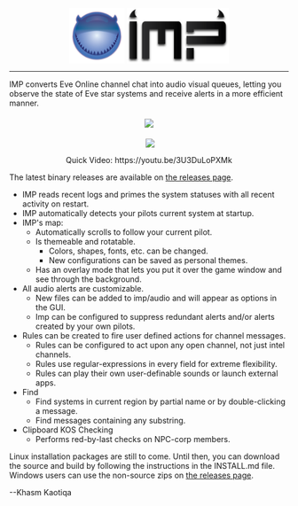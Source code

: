 <p align="center">
  <img align="middle" src="src/graphics/impicon.png" width="100" height="100">
  <img align="middle" src="src/graphics/Imp.png" height="100">
</p>
<hr />
IMP converts Eve Online channel chat into audio visual queues, letting you observe the state of Eve star systems and receive alerts in a more efficient manner.  

<p align="center">
  <img align="middle" src="http://eternaldusk.com/imp/screenshots/imp_0.8.5.png">
</p>

<p align="center">
  <img align="middle" src="http://eternaldusk.com/imp/screenshots/Options.png">
</p>  
  
<p align="center">
  Quick Video:  https://youtu.be/3U3DuLoPXMk
</p>  


The latest binary releases are available on [the releases page](https://github.com/3vi1/IMP/releases).

* IMP reads recent logs and primes the system statuses with all recent activity on restart.
* IMP automatically detects your pilots current system at startup.
* IMP's map:
  * Automatically scrolls to follow your current pilot.
  * Is themeable and rotatable.
    * Colors, shapes, fonts, etc. can be changed.
    * New configurations can be saved as personal themes.
  * Has an overlay mode that lets you put it over the game window and see through the background.
* All audio alerts are customizable.
  * New files can be added to imp/audio and will appear as options in the GUI.
  * Imp can be configured to suppress redundant alerts and/or alerts created by your own pilots.
* Rules can be created to fire user defined actions for channel messages.
  * Rules can be configured to act upon any open channel, not just intel channels.
  * Rules use regular-expressions in every field for extreme flexibility.
  * Rules can play their own user-definable sounds or launch external apps.
* Find
  * Find systems in current region by partial name or by double-clicking a message.
  * Find messages containing any substring.
* Clipboard KOS Checking
  * Performs red-by-last checks on NPC-corp members.

Linux installation packages are still to come.  Until then, you can download the source and build by following the instructions in the INSTALL.md file.  Windows users can use the non-source zips on [the releases page](https://github.com/3vi1/IMP/releases).

--Khasm Kaotiqa
